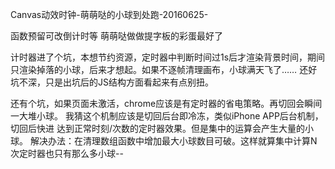 Canvas动效时钟-萌萌哒的小球到处跑-20160625-

函数预留可改倒计时等 萌萌哒做做提字板的彩蛋最好了

计时器进了个坑，本想节约资源，定时器中判断时间过1s后才渲染背景时间，期间只渲染掉落的小球，后来才想起。如果不逐帧清理画布，小球满天飞了…… 还好坑不深，只是出坑后的JS结构方面看起来有点别扭。


还有个坑，如果页面未激活，chrome应该是有定时器的省电策略。再切回会瞬间一大堆小球。
我猜这个机制应该是切回后台即冷冻，类似iPhone APP后台机制，切回后快进 达到正常时刻/次数的定时器效果。但是集中的运算会产生大量的小球。
解决办法：在清理数组函数中增加最大小球数目可破。这样就算集中计算N次定时器也只有那么多小球--